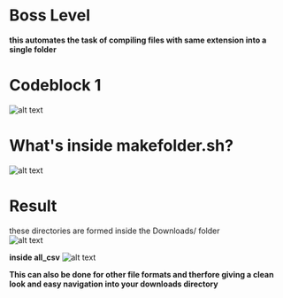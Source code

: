# Boss Level<br>
**this automates the task of compiling files with same extension into a single folder**<br>

# Codeblock 1
![alt text](image-18.png)<br>

# What's inside makefolder.sh?
![alt text](image-20.png)<br>

# Result
these directories are formed inside the Downloads/ folder<br>
![alt text](image-21.png)<br>

**inside all_csv**
![alt text](image-22.png)<br>

**This can also be done for other file formats and therfore giving a clean look and easy navigation into your downloads directory**
